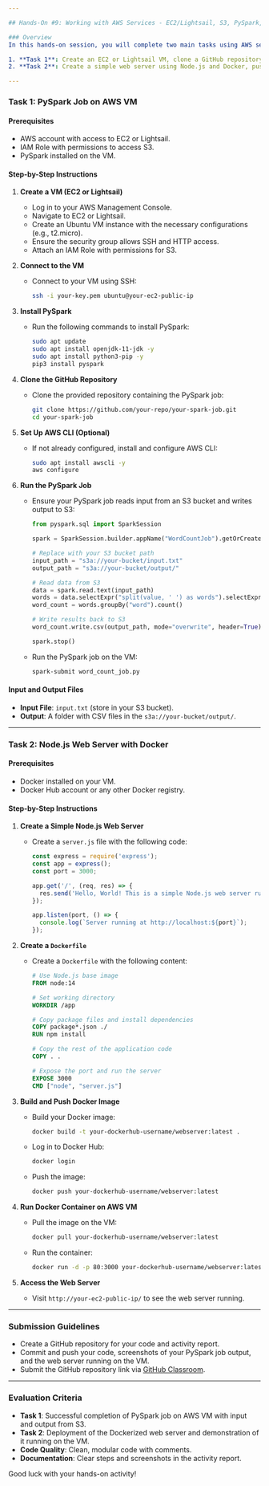 ```yaml
---

## Hands-On #9: Working with AWS Services - EC2/Lightsail, S3, PySpark, and Docker

### Overview
In this hands-on session, you will complete two main tasks using AWS services:

1. **Task 1**: Create an EC2 or Lightsail VM, clone a GitHub repository containing a PySpark job, and run the PySpark job using input from an S3 bucket and outputting results back to the S3 bucket.
2. **Task 2**: Create a simple web server using Node.js and Docker, push the Docker image to a Docker registry, and run the container on the VM created in Task 1.

---
```


### Task 1: PySpark Job on AWS VM

#### Prerequisites
- AWS account with access to EC2 or Lightsail.
- IAM Role with permissions to access S3.
- PySpark installed on the VM.

#### Step-by-Step Instructions

1. **Create a VM (EC2 or Lightsail)**
   - Log in to your AWS Management Console.
   - Navigate to EC2 or Lightsail.
   - Create an Ubuntu VM instance with the necessary configurations (e.g., t2.micro).
   - Ensure the security group allows SSH and HTTP access.
   - Attach an IAM Role with permissions for S3.

2. **Connect to the VM**
   - Connect to your VM using SSH:
     ```bash
     ssh -i your-key.pem ubuntu@your-ec2-public-ip
     ```

3. **Install PySpark**
   - Run the following commands to install PySpark:
     ```bash
     sudo apt update
     sudo apt install openjdk-11-jdk -y
     sudo apt install python3-pip -y
     pip3 install pyspark
     ```

4. **Clone the GitHub Repository**
   - Clone the provided repository containing the PySpark job:
     ```bash
     git clone https://github.com/your-repo/your-spark-job.git
     cd your-spark-job
     ```

5. **Set Up AWS CLI (Optional)**
   - If not already configured, install and configure AWS CLI:
     ```bash
     sudo apt install awscli -y
     aws configure
     ```

6. **Run the PySpark Job**
   - Ensure your PySpark job reads input from an S3 bucket and writes output to S3:
     ```python
     from pyspark.sql import SparkSession

     spark = SparkSession.builder.appName("WordCountJob").getOrCreate()

     # Replace with your S3 bucket path
     input_path = "s3a://your-bucket/input.txt"
     output_path = "s3a://your-bucket/output/"

     # Read data from S3
     data = spark.read.text(input_path)
     words = data.selectExpr("split(value, ' ') as words").selectExpr("explode(words) as word")
     word_count = words.groupBy("word").count()

     # Write results back to S3
     word_count.write.csv(output_path, mode="overwrite", header=True)

     spark.stop()
     ```

   - Run the PySpark job on the VM:
     ```bash
     spark-submit word_count_job.py
     ```

#### Input and Output Files
- **Input File**: `input.txt` (store in your S3 bucket).
- **Output**: A folder with CSV files in the `s3a://your-bucket/output/`.

---

### Task 2: Node.js Web Server with Docker

#### Prerequisites
- Docker installed on your VM.
- Docker Hub account or any other Docker registry.

#### Step-by-Step Instructions

1. **Create a Simple Node.js Web Server**
   - Create a `server.js` file with the following code:
     ```javascript
     const express = require('express');
     const app = express();
     const port = 3000;

     app.get('/', (req, res) => {
       res.send('Hello, World! This is a simple Node.js web server running in a Docker container.');
     });

     app.listen(port, () => {
       console.log(`Server running at http://localhost:${port}`);
     });
     ```

2. **Create a `Dockerfile`**
   - Create a `Dockerfile` with the following content:
     ```Dockerfile
     # Use Node.js base image
     FROM node:14

     # Set working directory
     WORKDIR /app

     # Copy package files and install dependencies
     COPY package*.json ./
     RUN npm install

     # Copy the rest of the application code
     COPY . .

     # Expose the port and run the server
     EXPOSE 3000
     CMD ["node", "server.js"]
     ```

3. **Build and Push Docker Image**
   - Build your Docker image:
     ```bash
     docker build -t your-dockerhub-username/webserver:latest .
     ```

   - Log in to Docker Hub:
     ```bash
     docker login
     ```

   - Push the image:
     ```bash
     docker push your-dockerhub-username/webserver:latest
     ```

4. **Run Docker Container on AWS VM**
   - Pull the image on the VM:
     ```bash
     docker pull your-dockerhub-username/webserver:latest
     ```

   - Run the container:
     ```bash
     docker run -d -p 80:3000 your-dockerhub-username/webserver:latest
     ```

5. **Access the Web Server**
   - Visit `http://your-ec2-public-ip/` to see the web server running.

---

### Submission Guidelines
- Create a GitHub repository for your code and activity report.
- Commit and push your code, screenshots of your PySpark job output, and the web server running on the VM.
- Submit the GitHub repository link via [GitHub Classroom](https://classroom.github.com/a/22GFG33F).

---

### Evaluation Criteria
- **Task 1**: Successful completion of PySpark job on AWS VM with input and output from S3.
- **Task 2**: Deployment of the Dockerized web server and demonstration of it running on the VM.
- **Code Quality**: Clean, modular code with comments.
- **Documentation**: Clear steps and screenshots in the activity report.

Good luck with your hands-on activity!